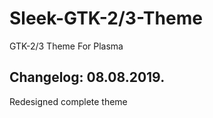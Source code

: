 # Sleek-GTK-2/3-Theme

GTK-2/3 Theme For Plasma

Changelog: 08.08.2019.
----------------------


Redesigned complete theme
